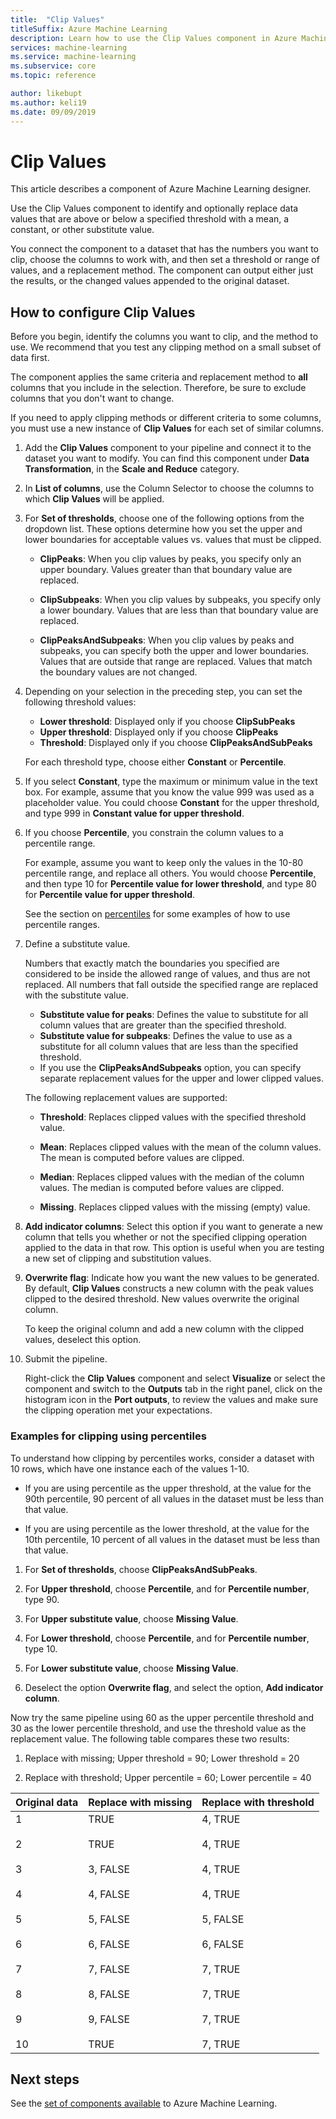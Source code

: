 ```yaml
---
title:  "Clip Values"
titleSuffix: Azure Machine Learning
description: Learn how to use the Clip Values component in Azure Machine Learning to detect outliers and clip or replace their values.
services: machine-learning
ms.service: machine-learning
ms.subservice: core
ms.topic: reference

author: likebupt
ms.author: keli19
ms.date: 09/09/2019
---
```


# Clip Values

This article describes a component of Azure Machine Learning designer.

Use the Clip Values component to identify and optionally replace data values that are above or below a specified threshold with a mean, a constant, or other substitute value.  

You connect the component to a dataset that has the numbers you want to clip, choose the columns to work with, and then set a threshold or range of values, and a replacement method. The component can output either just the results, or the changed values appended to the original dataset.

## How to configure Clip Values

Before you begin, identify the columns you want to clip, and the method to use. We recommend that you test any clipping method on a small subset of data first.

The component applies the same criteria and replacement method to **all** columns that you include in the selection. Therefore, be sure to exclude columns that you don't want to change.

If you need to apply clipping methods or different criteria to some columns, you must use a new instance of **Clip Values** for each set of similar columns.

1.  Add the **Clip Values** component to your pipeline and connect it to the dataset you want to modify. You can find this component under **Data Transformation**, in the **Scale and Reduce** category. 
  
1.  In **List of columns**, use the Column Selector to choose the columns to which **Clip Values** will be applied.  
  
1.  For **Set of thresholds**, choose one of the following options from the dropdown list. These options determine how you set the upper and lower boundaries for acceptable values vs. values that must be clipped.  
  
    - **ClipPeaks**: When you clip values by peaks, you specify only an upper boundary. Values greater than that boundary value are replaced.
  
    -  **ClipSubpeaks**: When you clip values by subpeaks, you specify only a lower boundary. Values that are less than that boundary value are replaced.  
  
    - **ClipPeaksAndSubpeaks**: When you clip values by peaks and subpeaks, you can specify both the upper and lower boundaries. Values that are outside that range are replaced. Values that match the boundary values are not changed.
  
1.  Depending on your selection in the preceding step, you can set the following threshold values: 

    + **Lower threshold**: Displayed only if you choose **ClipSubPeaks**
    + **Upper threshold**: Displayed only if you choose **ClipPeaks**
    + **Threshold**: Displayed only if you choose **ClipPeaksAndSubPeaks**

    For each threshold type, choose either **Constant** or **Percentile**.

1. If you select **Constant**, type the maximum or minimum value in the text box. For example, assume that you know the value 999 was used as a placeholder value. You could choose **Constant** for the upper threshold, and type 999 in **Constant value for upper threshold**.
  
1. If you choose **Percentile**, you constrain the column values to a percentile range. 

    For example, assume you want to keep only the values in the 10-80 percentile range, and replace all others. You would choose **Percentile**, and then type 10 for **Percentile value for lower threshold**, and type 80 for **Percentile value for upper threshold**. 

    See the section on [percentiles](#examples-for-clipping-using-percentiles) for some examples of how to use percentile ranges.  
  
1.  Define a substitute value.

    Numbers that exactly match the boundaries you specified are considered to be inside the allowed range of values, and thus are not replaced. All numbers that fall outside the specified range are replaced with the substitute value. 
  
    + **Substitute value for peaks**: Defines the value to substitute for all column values that are greater than the specified threshold.  
    + **Substitute value for subpeaks**: Defines the value to use as a substitute for all column values that are less than the specified threshold.  
    + If you use the **ClipPeaksAndSubpeaks** option, you can specify separate replacement values for the upper and lower clipped values.  

    The following replacement values are supported:  
  
    -   **Threshold**: Replaces clipped values with the specified threshold value.  
  
    -   **Mean**: Replaces clipped values with the mean of the column values. The mean is computed before values are clipped.  
  
    -   **Median**: Replaces clipped values with the median of the column values. The median is computed before values are clipped.   
  
    -   **Missing**. Replaces clipped values with the missing (empty) value.  
  
1.  **Add indicator columns**: Select this option if you want to generate a new column that tells you whether or not the specified clipping operation applied to the data in that row. This option is useful when you are testing a new set of clipping and substitution values.  
  
1. **Overwrite flag**: Indicate how you want the new values to be generated. By default, **Clip Values** constructs a new column with the peak values clipped to the desired threshold. New values overwrite the original column.  
  
    To keep the original column and add a new column with the clipped values, deselect this option.  
  
1.  Submit the pipeline.  
  
    Right-click the **Clip Values** component and select **Visualize** or select the component and switch to the **Outputs** tab in the right panel, click on the histogram icon in the **Port outputs**, to review the values and make sure the clipping operation met your expectations.  
 
### Examples for clipping using percentiles

To understand how clipping by percentiles works, consider a dataset with 10 rows, which have one instance each of the values 1-10.  
  
- If you are using percentile as the upper threshold, at the value for the 90th percentile, 90 percent of all values in the dataset must be less than that value.  
  
- If you are using percentile as the lower threshold, at the value for the 10th percentile, 10 percent of all values in the dataset must be less than that value.  
  
1.  For **Set of thresholds**, choose **ClipPeaksAndSubPeaks**.  
  
1.  For **Upper threshold**, choose **Percentile**, and for **Percentile number**, type 90.  
  
1.  For **Upper substitute value**, choose **Missing Value**.  
  
1.  For **Lower threshold**, choose **Percentile**, and for **Percentile number**, type 10.  
  
1.  For **Lower substitute value**, choose **Missing Value**.  
  
1.  Deselect the option **Overwrite flag**, and select the option, **Add indicator column**.  
  
Now try the same pipeline using 60 as the upper percentile threshold and 30 as the lower percentile threshold, and use the threshold value as the replacement value. The following table compares these two results:  
  
1.  Replace with missing; Upper threshold = 90; Lower threshold = 20  
  
1.  Replace with threshold; Upper percentile = 60; Lower percentile = 40  
  
|Original data|Replace with missing|Replace with threshold|  
|-------------------|--------------------------|----------------------------|  
|1<br /><br /> 2<br /><br /> 3<br /><br /> 4<br /><br /> 5<br /><br /> 6<br /><br /> 7<br /><br /> 8<br /><br /> 9<br /><br /> 10|TRUE<br /><br /> TRUE<br /><br /> 3, FALSE<br /><br /> 4, FALSE<br /><br /> 5, FALSE<br /><br /> 6, FALSE<br /><br /> 7, FALSE<br /><br /> 8, FALSE<br /><br /> 9, FALSE<br /><br /> TRUE|4, TRUE<br /><br /> 4, TRUE<br /><br /> 4, TRUE<br /><br /> 4, TRUE<br /><br /> 5, FALSE<br /><br /> 6, FALSE<br /><br /> 7, TRUE<br /><br /> 7, TRUE<br /><br /> 7, TRUE<br /><br /> 7, TRUE| 
 
## Next steps

See the [set of components available](component-reference.md) to Azure Machine Learning. 
